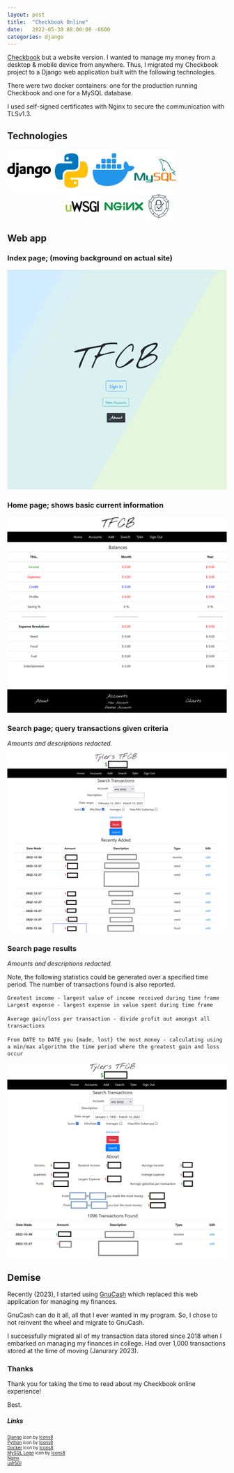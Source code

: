 ```yaml
---
layout: post
title:  "Checkbook Online"
date:   2022-05-30 08:00:00 -0600
categories: django
---
```

[Checkbook](/java/2020/02/17/checkbook.html) but a website version. I wanted to manage my money from a desktop & mobile device from anywhere. Thus, I migrated my Checkbook project to a Django web application built with the following technologies.

There were two docker containers: one for the production running Checkbook and one for a MySQL database.

I used self-signed certificates with Nginx to secure the communication with TLSv1.3.

## Technologies
<div style="display: flex; flex-direction: row; flex-wrap: wrap;">
<img src="/img/django.png" alt="django logo"/>
<img src="/img/python.png" alt="python logo"/>
<img src="/img/docker.png" alt="docker logo"/>
<img src="/img/mysql.png" alt="mysql logo"/>
</div>
<div style="display: flex; align-items: center; justify-content: center; flex-wrap: wrap;">
<div style="display: flex; align-items: center; justify-content: center;">
<img src="/img/uwsgi-small.png" alt="uwsgi logo" style="margin: 5px; width: 84px; height: 45px;"/>
<img src="/img/nginx.png" alt="nginx logo"/>
<img src="/img/encrypt.png" alt="encrypt logo"/>
</div>
</div>

## Web app

### Index page; (moving background on actual site)

<img src="/img/tfcb-main.png" alt="tfcb main"/>

### Home page; shows basic current information

<img src="/img/tfcb-home.png" alt="tfcb home"/>

### Search page; query transactions given criteria
*Amounts and descriptions redacted.*

<img src="/img/tfcb-search.png" alt="tfcb search"/>

### Search page results
*Amounts and descriptions redacted.*

Note, the following statistics could be generated over a specified time period.
The number of transactions found is also reported.
```
Greatest income - largest value of income received during time frame
Largest expense - largest expense in value spent during time frame

Average gain/loss per transaction - divide profit out amongst all transactions

From DATE to DATE you {made, lost} the most money - calculating using a min/max algorithm the time period where the greatest gain and loss occur
```

<img src="/img/tfcb-search-results.png" alt="tfcb search results"/>


## Demise

Recently (2023), I started using [GnuCash](https://www.gnucash.org/) which replaced this web application for managing my finances. 

GnuCash can do it all, all that I ever wanted in my program. So, I chose to not reinvent the wheel and migrate to GnuCash.

I successfully migrated all of my transaction data stored since 2018 when I embarked on managing my finances in college. Had over 1,000 transactions stored at the time of moving (Janurary 2023).


### Thanks
Thank you for taking the time to read about my Checkbook online experience!

Best.

##### Links
<div style="font-size: 10px;">
<a target="_blank" href="https://icons8.com/icon/XPdRFanRZtNK/django">Django</a> icon by <a target="_blank" href="https://icons8.com">Icons8</a>
<br/>
<a target="_blank" href="https://icons8.com/icon/13441/python">Python</a> icon by <a target="_blank" href="https://icons8.com">Icons8</a>
<br/>
<a target="_blank" href="https://icons8.com/icon/cdYUlRaag9G9/docker">Docker</a> icon by <a target="_blank" href="https://icons8.com">Icons8</a>
<br/>
<a target="_blank" href="https://icons8.com/icon/UFXRpPFebwa2/mysql-logo">MySQL Logo</a> icon by <a target="_blank" href="https://icons8.com">Icons8</a>
<br/>
<a target="_blank" href="https://www.nginx.com/wp-content/uploads/2018/08/NGINX-logo-rgb-large.png">Nginx</a>
<br/>
<a target="_blank" href="https://pythonist.ru/wp-content/uploads/2020/05/uwsgi.jpg">uWSGI</a>
</div>
